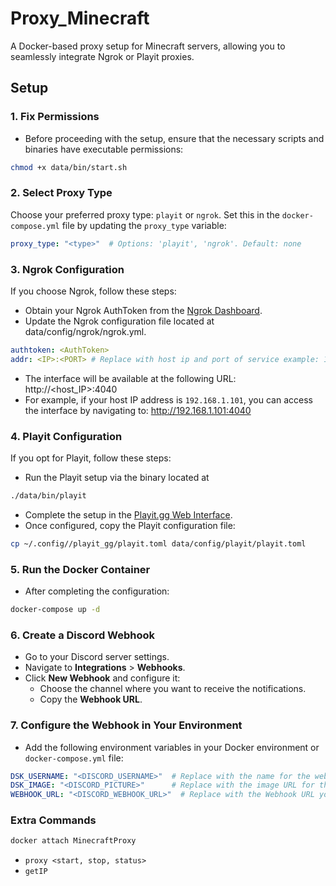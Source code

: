 # Proxy_Minecraft

A Docker-based proxy setup for Minecraft servers, allowing you to seamlessly integrate Ngrok or Playit proxies.

## Setup

### 1. Fix Permissions
- Before proceeding with the setup, ensure that the necessary scripts and binaries have executable permissions:

```bash
chmod +x data/bin/start.sh
```

### 2. Select Proxy Type
Choose your preferred proxy type: `playit` or `ngrok`. Set this in the `docker-compose.yml` file by updating the `proxy_type` variable:

```yaml
proxy_type: "<type>"  # Options: 'playit', 'ngrok'. Default: none
```

### 3. Ngrok Configuration
If you choose Ngrok, follow these steps:

- Obtain your Ngrok AuthToken from the [Ngrok Dashboard](https://dashboard.ngrok.com/get-started/your-authtoken).
- Update the Ngrok configuration file located at data/config/ngrok/ngrok.yml.
```yaml
authtoken: <AuthToken>
addr: <IP>:<PORT> # Replace with host ip and port of service example: 192.168.1.101:25565 
```
- The interface will be available at the following URL: http://<host_IP>:4040
- For example, if your host IP address is `192.168.1.101`, you can access the interface by navigating to: http://192.168.1.101:4040

### 4. Playit Configuration
If you opt for Playit, follow these steps:

- Run the Playit setup via the binary located at
```bash
./data/bin/playit
```
- Complete the setup in the [Playit.gg Web Interface](https://playit.gg/account/agents).
- Once configured, copy the Playit configuration file:
```bash
cp ~/.config//playit_gg/playit.toml data/config/playit/playit.toml
```

### 5. Run the Docker Container
- After completing the configuration:
```bash
docker-compose up -d
```

### 6. Create a Discord Webhook
- Go to your Discord server settings.
- Navigate to **Integrations** > **Webhooks**.
- Click **New Webhook** and configure it:
  - Choose the channel where you want to receive the notifications.
  - Copy the **Webhook URL**.

### 7. Configure the Webhook in Your Environment
- Add the following environment variables in your Docker environment or `docker-compose.yml` file:

```yaml
DSK_USERNAME: "<DISCORD_USERNAME>"  # Replace with the name for the webhook profile
DSK_IMAGE: "<DISCORD_PICTURE>"      # Replace with the image URL for the webhook profile
WEBHOOK_URL: "<DISCORD_WEBHOOK_URL>"  # Replace with the Webhook URL you copied earlier
```

### Extra Commands
```bash
docker attach MinecraftProxy
```
- `proxy <start, stop, status>`
- `getIP`

